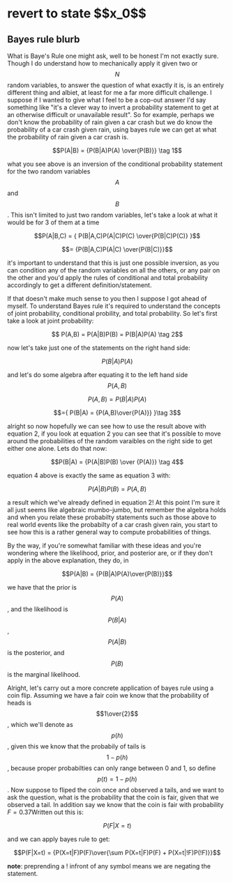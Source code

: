 <script type="text/javascript" async
  src="https://cdnjs.cloudflare.com/ajax/libs/mathjax/2.7.4/latest.js?config=TeX-MML-AM_CHTML">
</script>

<h1>revert to state $$x_0$$</h1>

<h2>Bayes rule blurb</h2> 

What is Baye's Rule one might ask, well to be honest I'm not exactly sure. Though I do understand how to mechanically apply it given two or $$N$$ random variables, to answer the question of what exactly it is, is an entirely different thing and albiet, at least for me a far more difficult challenge. I suppose if I wanted to give what I feel to be a cop-out answer I'd say something like "it's a clever way to invert a probability statement to get at an otherwise difficult or unavailable result". So for example, perhaps we don't know the probability of rain given a car crash but we do know the probability of a car crash given rain, using bayes rule we can get at what the probability of rain given a car crash is. 

$$P(A|B) = {P(B|A)P(A) \over{P(B)}} \tag 1$$


what you see above is an inversion of the conditional probability statement for the two random variables $$A$$ and $$B$$. This isn't limited to just two random variables, let's take a look at what it would be for 3 of them at a time


$$P(A|B,C) = { P(B|A,C)P(A|C)P(C) \over{P(B|C)P(C)} }$$


$$= {P(B|A,C)P(A|C) \over{P(B|C)}}$$

it's important to understand that this is just one possible inversion, as you can condition any of the random variables on all the others, or any pair on the other and you'd apply the rules of conditional and total probability accordingly to get a different definition/statement. 


If that doesn't make much sense to you then I suppose I got ahead of myself. To understand Bayes rule it's required to understand the concepts of joint probability, conditional probility, and total probability. So let's first take a look at joint probability: 

$$ P(A,B) = P(A|B)P(B) = P(B|A)P(A) \tag 2$$

now let's take just one of the statements on the right hand side: 

$$P(B|A)P(A)$$

and let's do some algebra after equating it to the left hand side $$P(A,B)$$


$$P(A,B) = P(B|A)P(A)$$


$$={ P(B|A) = {P(A,B)\over{P(A)}} }\tag 3$$


alright so now hopefully we can see how to use the result above with equation 2, if you look at equation 2 you can see that it's possible to move around the probabilities of the random varaibles on the right side to get either one alone. Lets do that now: 


$$P(B|A) = {P(A|B)P(B) \over {P(A)}} \tag 4$$


equation 4 above is exactly the same as equation 3 with: 


$$P(A|B)P(B) = P(A,B)$$


a result which we've already defined in equation 2! At this point I'm sure it all just seems like algebraic mumbo-jumbo, but remember the algebra holds and when you relate these probabilty statements such as those above to real world events like the probabilty of a car crash given rain, you start to see how this is a rather general way to compute probabilities of things. 


By the way, if you're somewhat familiar with these ideas and you're wondering where the likelihood, prior, and posterior are, or if they don't apply in the above explanation, they do, in


$$P(A|B) = {P(B|A)P(A)\over{P(B)}}$$


we have that the prior is $$P(A)$$, and the likelihood is $$P(B \vert A)$$, $$P(A \vert B)$$ is the posterior, and $$P(B)$$ is the marginal likelihood. 


Alright, let's carry out a more concrete application of bayes rule using a coin flip. Assuming we have a fair coin we know that the probability of heads is $$1\over{2}$$, which we'll denote as $$p(h)$$, given this we know that the probabily of tails is $$1 - p(h)$$, because proper probabilties can only range between 0 and 1, so define $$p(t) = 1 - p(h)$$. Now suppose to fliped the coin once and observed a tails, and we want to ask the question, what is the probability that the coin is fair, given that we observed a tail. In addition say we know that the coin is fair with probability $F=0.37$Written out this is: 

$$P(F|X=t)$$

and we can apply bayes rule to get: 

$$P(F|X=t) = {P(X=t|F)P(F)\over{\sum P(X=t|F)P(F) + P(X=t|!F)P(!F)}}$$

**note**: preprending a ! infront of any symbol means we are negating the statement. 
